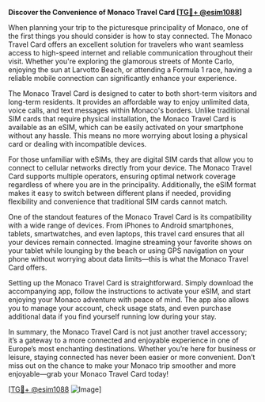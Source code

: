 **Discover the Convenience of Monaco Travel Card [[TG💪+ @esim1088](https://t.me/s/esim1088)]**

When planning your trip to the picturesque principality of Monaco, one of the first things you should consider is how to stay connected. The Monaco Travel Card offers an excellent solution for travelers who want seamless access to high-speed internet and reliable communication throughout their visit. Whether you're exploring the glamorous streets of Monte Carlo, enjoying the sun at Larvotto Beach, or attending a Formula 1 race, having a reliable mobile connection can significantly enhance your experience.

The Monaco Travel Card is designed to cater to both short-term visitors and long-term residents. It provides an affordable way to enjoy unlimited data, voice calls, and text messages within Monaco's borders. Unlike traditional SIM cards that require physical installation, the Monaco Travel Card is available as an eSIM, which can be easily activated on your smartphone without any hassle. This means no more worrying about losing a physical card or dealing with incompatible devices.

For those unfamiliar with eSIMs, they are digital SIM cards that allow you to connect to cellular networks directly from your device. The Monaco Travel Card supports multiple operators, ensuring optimal network coverage regardless of where you are in the principality. Additionally, the eSIM format makes it easy to switch between different plans if needed, providing flexibility and convenience that traditional SIM cards cannot match.

One of the standout features of the Monaco Travel Card is its compatibility with a wide range of devices. From iPhones to Android smartphones, tablets, smartwatches, and even laptops, this travel card ensures that all your devices remain connected. Imagine streaming your favorite shows on your tablet while lounging by the beach or using GPS navigation on your phone without worrying about data limits—this is what the Monaco Travel Card offers.

Setting up the Monaco Travel Card is straightforward. Simply download the accompanying app, follow the instructions to activate your eSIM, and start enjoying your Monaco adventure with peace of mind. The app also allows you to manage your account, check usage stats, and even purchase additional data if you find yourself running low during your stay.

In summary, the Monaco Travel Card is not just another travel accessory; it’s a gateway to a more connected and enjoyable experience in one of Europe’s most enchanting destinations. Whether you’re here for business or leisure, staying connected has never been easier or more convenient. Don’t miss out on the chance to make your Monaco trip smoother and more enjoyable—grab your Monaco Travel Card today!

[[TG💪+ @esim1088](https://t.me/s/esim1088) ![Image](https://i.postimg.cc/Y0z9fWf4/image.png)]